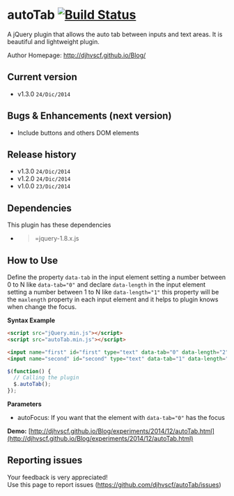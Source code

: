 # autoTab [![Build Status](https://travis-ci.org/djhvscf/autoTab.svg?branch=master)](https://travis-ci.org/djhvscf/autoTab)
A jQuery plugin that allows the auto tab between inputs and text areas. It is beautiful and lightweight plugin.

Author Homepage:      http://djhvscf.github.io/Blog/<br />

## Current version
* v1.3.0 `24/Dic/2014`

## Bugs & Enhancements (next version)
* Include buttons and others DOM elements

## Release history
* v1.3.0 `24/Dic/2014`
* v1.2.0 `24/Dic/2014`
* v1.0.0 `23/Dic/2014`

## Dependencies
This plugin has these dependencies

* >=jquery-1.8.x.js

## How to Use
Define the property `data-tab` in the input element setting a number between 0 to N like `data-tab="0"` and declare `data-length` in the input element setting a number between 1 to N like `data-length="1"`
this property will be the `maxlength` property in each input element and it helps to plugin knows when change the focus.

**Syntax Example**  
```html
<script src="jQuery.min.js"></script>  
<script src="autoTab.min.js"></script>

<input name="first" id="first" type="text" data-tab="0" data-length="2">
<input name="second" id="second" type="text" data-tab="1" data-length="2">
```
```javascript
$(function() {
  // Calling the plugin
  $.autoTab();
});
```

**Parameters**   
* autoFocus: If you want that the element with `data-tab="0"` has the focus

**Demo:** [http://djhvscf.github.io/Blog/experiments/2014/12/autoTab.html](http://djhvscf.github.io/Blog/experiments/2014/12/autoTab.html)

## Reporting issues
Your feedback is very appreciated! <br />
Use this page to report issues (https://github.com/djhvscf/autoTab/issues)
